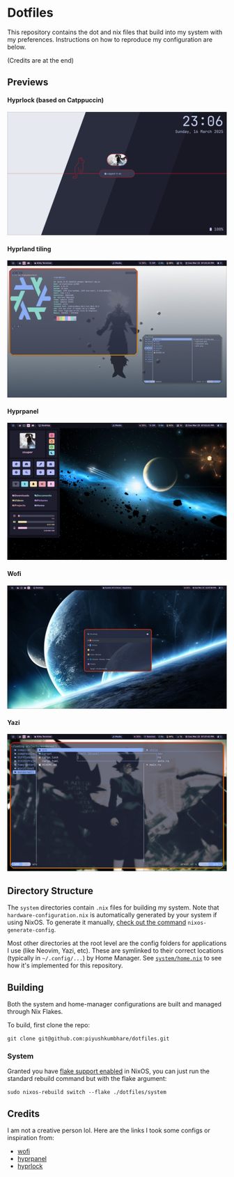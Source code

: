 # Dotfiles

This repository contains the dot and nix files that build into my system with my preferences. Instructions on how to reproduce my configuration are below.

(Credits are at the end)

## Previews

#### Hyprlock (based on Catppuccin)
![Hyprlock (based on Catppuccin)](./assets/preview/hyprlock.png)

#### Hyprland tiling
![Hyprland tiled Fish terminals](./assets/preview/hyprland-tiling.png)

#### Hyprpanel
![Hyprpanel](./assets/preview/hyprpanel.png)

#### Wofi
![Wofi](./assets/preview/wofi.png)

#### Yazi
![Yazi](./assets/preview/yazi.png)

## Directory Structure

The `system` directories contain `.nix` files for building my system. Note that `hardware-configuration.nix` is automatically generated by your system if using NixOS. To generate it manually, [check out the command](https://nixos.wiki/wiki/Nixos-generate-config) `nixos-generate-config`.

Most other directories at the root level are the config folders for applications I use (like Neovim, Yazi, etc). These are symlinked to their correct locations (typically in `~/.config/...`) by Home Manager. See [`system/home.nix`](https://github.com/piyushkumbhare/dotfiles/blob/master/system/home.nix#L21) to see how it's implemented for this repository.

## Building

Both the system and home-manager configurations are built and managed through Nix Flakes.

To build, first clone the repo:
```console
git clone git@github.com:piyushkumbhare/dotfiles.git
```

### System

Granted you have [flake support enabled](https://nixos.wiki/wiki/flakes) in NixOS, you can just run the standard rebuild command but with the flake argument:
```console
sudo nixos-rebuild switch --flake ./dotfiles/system
```

## Credits

I am not a creative person lol. Here are the links I took some configs or inspiration from:

- [wofi](https://github.com/7KIR7/dots/tree/main)
- [hyprpanel](https://github.com/Jas-SinghFSU/HyprPanel)
- [hyprlock](https://github.com/catppuccin/hyprlock)
